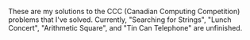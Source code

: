These are my solutions to the CCC (Canadian Computing Competition) problems that I've solved.
Currently, "Searching for Strings", "Lunch Concert", "Arithmetic Square", and "Tin Can Telephone" are unfinished.

